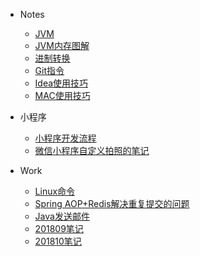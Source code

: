 + Notes

  - [JVM](notes/jvm.md)
  - [JVM内存图解](notes/jvm_memory.md)
  - [进制转换](notes/base_conversion.md)
  - [Git指令](notes/git_operation.md)
  - [Idea使用技巧](notes/idea_skills.md)
  - [MAC使用技巧](notes/mac_skills.md)
+ 小程序
  - [小程序开发流程](notes/miniprogram/小程序开发流程.md)
  - [微信小程序自定义拍照的笔记](notes/miniprogram/微信小程序自定义拍照的笔记.md)
+ Work
  - [Linux命令](notes/linux.md)
  - [Spring AOP+Redis解决重复提交的问题](notes/repeat_submit.md)
  - [Java发送邮件](notes/send_email.md)
  - [201809笔记](notes/201809笔记.md)
  - [201810笔记](notes/201810笔记.md)
  

